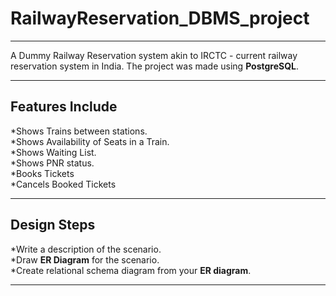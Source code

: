 # RailwayReservation_DBMS_project
------------------------

A Dummy Railway Reservation system akin to IRCTC - current railway reservation system in India. The project was made using **PostgreSQL**.

----------

## Features Include<br /> 
*Shows Trains between stations.<br /> 
*Shows Availability of Seats in a Train.<br /> 
*Shows Waiting List.<br /> 
*Shows PNR status.<br />
*Books Tickets<br /> 
*Cancels Booked Tickets<br /> 

-----------------
## Design Steps<br />
*Write a description of the scenario.<br /> 
*Draw **ER Diagram** for the scenario. <br />
*Create relational schema diagram from your **ER diagram**.<br />

--------------------
